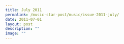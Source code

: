 ```yaml
---
title: July 2011
permalink: /music-star-post/music/issue-2011-july/
date: 2011-07-01
layout: post
description: ""
image: ""
---
```

